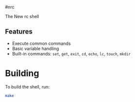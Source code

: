 #nrc

The New rc shell

## Features

- Execute common commands
- Basic variable handling
- Built-in commands: `set`, `get`, `exit`, `cd`, `echo`, `lc`, `touch`, `mkdir`

# Building

To build the shell, run:

```sh
make
